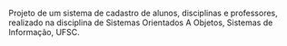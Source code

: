 Projeto de um sistema de cadastro de alunos, disciplinas e professores, realizado na disciplina de Sistemas Orientados A Objetos, Sistemas de Informação, UFSC. 

